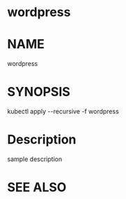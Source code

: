 wordpress
==================================================

# NAME

  wordpress

# SYNOPSIS

  kubectl apply --recursive -f wordpress

# Description

sample description

# SEE ALSO

